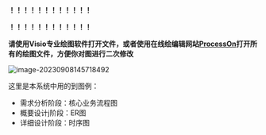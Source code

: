 **！！！！！！！！！！！！**

**！！！！！！！！！！！！**

**请使用Visio专业绘图软件打开文件，或者使用在线绘编辑网站[ProcessOn](https://www.processon.com/)打开所有的绘图文件，方便你对图进行二次修改**

![image-20230908145718492](https://kkbank.oss-cn-qingdao.aliyuncs.com/note-img/image-20230908145718492.png)



这里是本系统中用的到图例：

- 需求分析阶段：核心业务流程图
- 概要设计j阶段：ER图
- 详细设计阶段：时序图

